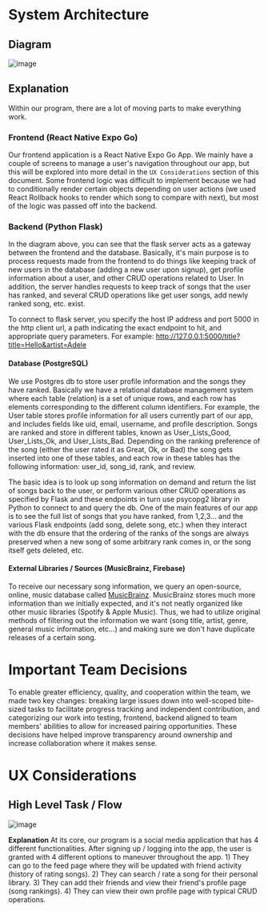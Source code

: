 # System Architecture
## Diagram
![image](https://github.com/ucsb-cs148-w24/project-pj11-songrater/assets/61306390/9151f2ed-c855-4b51-8457-8af9e1afd4f5)


## Explanation
Within our program, there are a lot of moving parts to make everything work. 

### Frontend (React Native Expo Go)
Our frontend application is a React Native Expo Go App. We mainly have a couple of screens to manage a user's navigation throughout our app, but this will be explored into more detail in the `UX Considerations` section of this document. Some frontend logic was difficult to implement because we had to conditionally render certain objects depending on user actions (we used React Rollback hooks to render which song to compare with next), but most of the logic was passed off into the backend.

### Backend (Python Flask)
In the diagram above, you can see that the flask server acts as a gateway between the frontend and the database. Basically, it's main purpose is to process requests made from the frontend to do things like keeping track of new users in the database (adding a new user upon signup), get profile information about a user, and other CRUD operations related to User. In addition, the server handles requests to keep track of songs that the user has ranked, and several CRUD operations like get user songs, add newly ranked song, etc. exist.

To connect to flask server, you specify the host IP address and port 5000 in the http client url, a path indicating the exact endpoint to hit, and appropriate query parameters. For example: http://127.0.0.1:5000/title?title=Hello&artist=Adele

#### Database (PostgreSQL)
We use Postgres db to store user profile information and the songs they have ranked. Basically we have a relational database management system where each table (relation) is a set of unique rows, and each row has elements corresponding to the different column identifiers. For example, the User table stores profile information for all users currently part of our app, and includes fields like uid, email, username, and profile description. Songs are ranked and store in different tables, known as User_Lists_Good, User_Lists_Ok, and User_Lists_Bad. Depending on the ranking preference of the song (either the user rated it as Great, Ok, or Bad) the song gets inserted into one of these tables, and each row in these tables has the following information: user_id, song_id, rank, and review.

The basic idea is to look up song information on demand and return the list of songs back to the user, or perform various other CRUD operations as specified by Flask and these endpoints in turn use psycopg2 library in Python to connect to and query the db. One of the main features of our app is to see the full list of songs that you have ranked, from 1,2,3... and the various Flask endpoints (add song, delete song, etc.) when they interact with the db ensure that the ordering of the ranks of the songs are always preserved when a new song of some arbitrary rank comes in, or the song itself gets deleted, etc.

#### External Libraries / Sources (MusicBrainz, Firebase)
To receive our necessary song information, we query an open-source, online, music database called [MusicBrainz](https://musicbrainz.org/). MusicBrainz stores much more information than we initially expected, and it's not neatly organized like other music libraries (Spotify & Apple Music). Thus, we had to utilize original methods of filtering out the information we want (song title, artist, genre, general music information, etc...) and making sure we don't have duplicate releases of a certain song. 

# Important Team Decisions
To enable greater efficiency, quality, and cooperation within the team, we made two key changes: breaking large issues down into well-scoped bite-sized tasks to facilitate progress tracking and independent contribution, and categorizing our work into testing, frontend, backend aligned to team members' abilities to allow for increased pairing opportunities. These decisions have helped improve transparency around ownership and increase collaboration where it makes sense.
# UX Considerations
## High Level Task / Flow
![image](https://github.com/ucsb-cs148-w24/project-pj11-songrater/assets/61306390/bb7a37c8-f2fc-4d46-b708-7eca5495ea37)


**Explanation**
At its core, our program is a social media application that has 4 different functionalities. After signing up / logging into the app, the user is granted with 4 different options to maneuver throughout the app. 1) They can go to the feed page where they will be updated with friend activity (history of rating songs). 2) They can search / rate a song for their personal library. 3) They can add their friends and view their friend's profile page (song rankings). 4) They can view their own profile page with typical CRUD operations.
